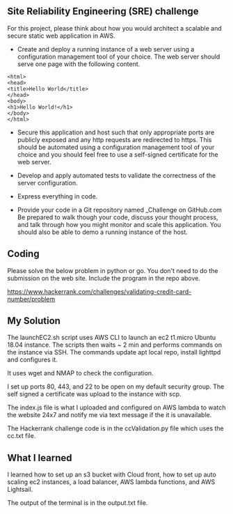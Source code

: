 ## Site Reliability Engineering (SRE) challenge

For this project, please think about how you would architect a scalable and secure static web
application in AWS.
* Create and deploy a running instance of a web server using a configuration management
tool of your choice. The web server should serve one page with the following content.

```
<html>
<head>
<title>Hello World</title>
</head>
<body>
<h1>Hello World!</h1>
</body>
</html>
```
* Secure this application and host such that only appropriate ports are publicly exposed and
any http requests are redirected to https. This should be automated using a configuration
management tool of your choice and you should feel free to use a self-signed certificate for
the web server.

* Develop and apply automated tests to validate the correctness of the server configuration.

* Express everything in code.

* Provide your code in a Git repository named <FIRSTNAME>_Challenge on GitHub.com
Be prepared to walk though your code, discuss your thought process, and talk through how you
might monitor and scale this application. You should also be able to demo a running instance of the
host.

## Coding

Please solve the below problem in python or go. You don't need to do the submission on the web
site. Include the program in the repo above.

https://www.hackerrank.com/challenges/validating-credit-card-number/problem

## My Solution

The launchEC2.sh script uses AWS CLI to launch an ec2 t1.micro Ubuntu 18.04 instance.  The scripts then waits ~ 2 min and performs commands on the instance via SSH. The commands update apt local repo, install lighttpd and configures it.

It uses wget and NMAP to check the configuration.

I set up ports 80, 443, and 22 to be open on my default security group. The self signed a certificate was upload to the instance with scp.

The index.js file is what I uploaded and configured on AWS lambda to watch the website 24x7 and notify me via text message if the it is unavailable.

The Hackerrank challenge code is in the ccValidation.py file which uses the cc.txt file.

## What I learned

I learned how to set up an s3 bucket with Cloud front, how to set up auto scaling ec2 instances, a load balancer, AWS lambda functions, and AWS Lightsail.  

The output of the terminal is in the output.txt file.
